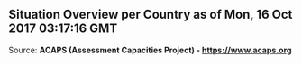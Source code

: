 ## Situation Overview per Country as of Mon, 16 Oct 2017 03:17:16 GMT

Source: **ACAPS (Assessment Capacities Project) - https://www.acaps.org**